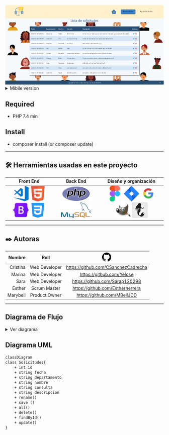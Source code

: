 
<img src="https://github.com/Yelose/fem-desk/blob/main/src/assets/gifs/fem-desk-gif.gif">

<details><summary>Mibile version</summary>

<img src="https://github.com/Yelose/fem-desk/blob/main/src/assets/img/mobile-lista-solicitudes.png" width="32%">
<img src="https://github.com/Yelose/fem-desk/blob/main/src/assets/img/mobile-yes-no.png" width="32%">
<img src="https://github.com/Yelose/fem-desk/blob/main/src/assets/img/mobile-nueva.png" width="32%">
<img src="https://github.com/Yelose/fem-desk/blob/main/src/assets/img/mobile-editar.png" width="32%">

</details>


## Required

- PHP 7.4 min



## Install

- composer install (or composer update)


<hr>

## 🛠️ Herramientas usadas en este proyecto


| Front End | Back End | Diseño y organización | 
| :---: | :---: | :---: |
| <img src="https://github.com/Yelose/Yelose/blob/main/img/vscode.png"> <img src="https://github.com/Yelose/Yelose/blob/main/img/html.png"> <img src="https://github.com/Yelose/Yelose/blob/main/img/bootstrap.png">  <img src="https://github.com/Yelose/Yelose/blob/main/img/css.png"> | <img src="https://github.com/Yelose/Yelose/blob/main/img/php.png">  <img src="https://github.com/Yelose/Yelose/blob/main/img/mysql.png"> | <img src="https://github.com/Yelose/Yelose/blob/main/img/figma.png"> <img src="https://github.com/Yelose/Yelose/blob/main/img/jira.png"> <img src="https://github.com/Yelose/Yelose/blob/main/img/google.png"> <img src="https://github.com/Yelose/Yelose/blob/main/img/gimp.png"> <img src="https://github.com/Yelose/Yelose/blob/main/img/mermaid.png"> |



<hr>

## ✒️ Autoras 

| Nombre | Roll | <img src="https://github.com/Yelose/Yelose/blob/main/img/github.png" width="30px" height="30px"> |
| ---: | :---: | :---: |
| Cristina | Web Developer| https://github.com/CSanchezCadrecha |
| Marina | Web Developer| https://github.com/Yelose |
| Sara | Web Developer | https://github.com/Sarap120298 |
| Esther | Scrum Master | https://github.com/Estherherrera |
| Marybell | Product Owner | https://github.com/MBellJDD |

<hr>

## Diagrama de Flujo

<details><summary>Ver diagrama</summary>
  
``` mermaid
    
graph TB

        db[(<br>Tabla Solicitudes<br>base de datos)]
        ckCrear-->db
        db-->listado
        db-->editarForm
        db-->nuevaForm
        ckBorrar--borra datos <br> de solicitud-->db

    subgraph Home Vista
        listado[Listado<br>de<br>solicitudes]
        ckNueva{click<br>Nueva}
        listado-->ckNueva
        ckEditar{click<br>Editar}
        listado-->ckBorrar
        ckBorrar{click<br>borrar}-->confirm
        confirm(mensaje confirmacion)
        confirm--si-->borra -->db
        confirm--no-->listado
    end
    subgraph Editar Vista
        editar[Editar<br>Solicitud]-->editarForm        
        listado-->ckEditar 
        ckEditar---->editar
        ckEnviarE{click<br>Enviar}
        editarForm-->ckEnviarE--Cambia datos-->db
        ckCancelarE{click<br>Cancelar}-->listado        
        editarForm[[Formulario<br>Departamento<br>Consulta<br>Nombre<br>Descripción]]
        editarForm-->ckCancelarE
        editarForm-->ckRes
        ckRes{click<br>Reestablecer}-->editarForm
    end
    subgraph Nueva Vista
        ckNueva-->nueva
        nueva[Nueva<br>Solicitud]
        nuevaForm[[Formulario<br>Departamento<br>Consulta<br>Nombre<br>Descripción]]
        nueva-->nuevaForm
        ckCrear{click<br>Crear}
        nuevaForm-->ckCrear
        ckCancelar{click<br>Cancelar}
        nuevaForm-->ckCancelar
        ckCancelar-->listado      
        ckReestablecer{click<br>Reestablecer}
        ckReestablecer-->db
        nuevaForm-->ckReestablecer
    end    
    
```
    
    
</details>



## Diagrama UML

``` mermaid
classDiagram
class Solicitudes{
    + int id
    + string fecha
    + string departamento
    + string nombre
    + string consulta
    + string descripcion 
    + rename()
    + save ()
    + all()
    + delete()
    + findById()
    + update()
}
```
